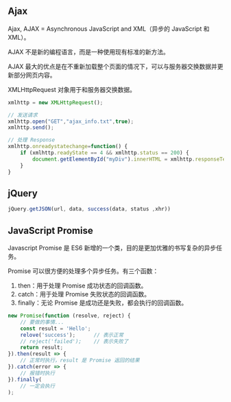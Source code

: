 
## Ajax
Ajax, AJAX = Asynchronous JavaScript and XML（异步的 JavaScript 和 XML）。

AJAX 不是新的编程语言，而是一种使用现有标准的新方法。

AJAX 最大的优点是在不重新加载整个页面的情况下，可以与服务器交换数据并更新部分网页内容。


XMLHttpRequest 对象用于和服务器交换数据。

```js
xmlhttp = new XMLHttpRequest();

// 发送请求
xmlhttp.open("GET","ajax_info.txt",true);
xmlhttp.send();

// 处理 Response
xmlhttp.onreadystatechange=function() {
    if (xmlhttp.readyState == 4 && xmlhttp.status == 200) {
        document.getElementById("myDiv").innerHTML = xmlhttp.responseText;
    }
}
```

## jQuery
```js
jQuery.getJSON(url, data, success(data, status ,xhr))

```

## JavaScript Promise
Javascript Promise 是 ES6 新增的一个类，目的是更加优雅的书写复杂的异步任务。

Promise 可以很方便的处理多个异步任务。有三个函数：
1. then：用于处理 Promise 成功状态的回调函数。
2. catch：用于处理 Promise 失败状态的回调函数。
3. finally：无论 Promise 是成功还是失败，都会执行的回调函数。

```js
new Promise(function (resolve, reject) {
    // 要做的事情...
    const result = 'Hello';
    relove('success');      // 表示正常
    // reject('failed');    // 表示失败了
    return result;
}).then(result => {
    // 正常时执行，result 是 Promise 返回的结果
}).catch(error => {
    // 报错时执行
}).finally(
    // 一定会执行
);
```
